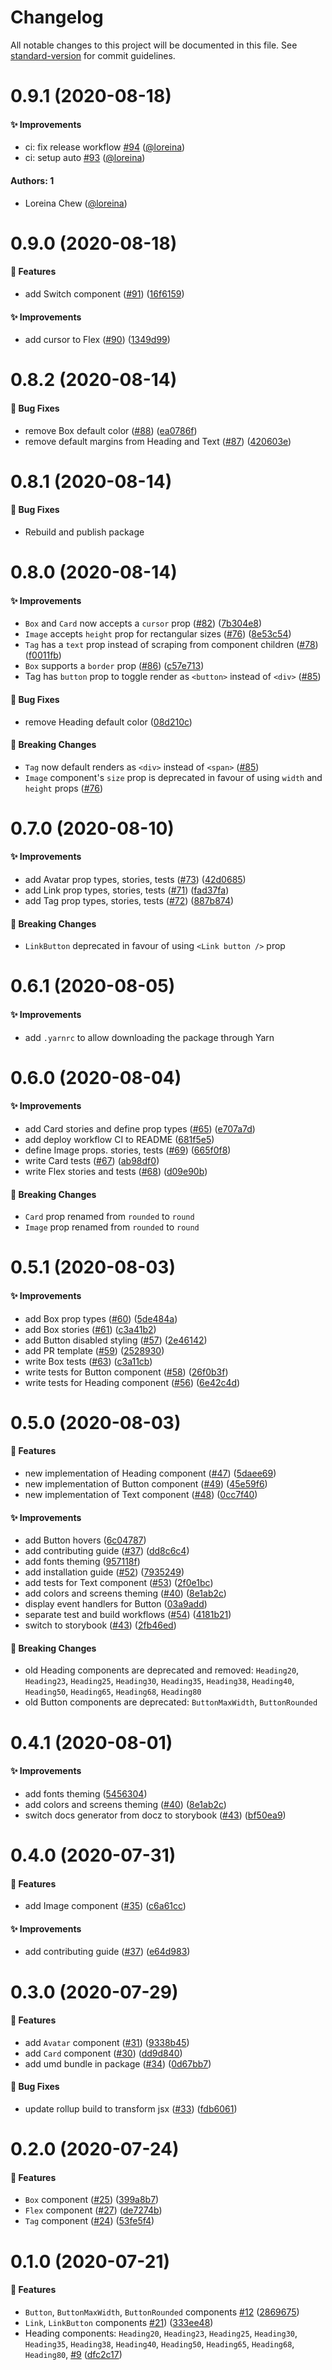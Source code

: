 # Changelog

All notable changes to this project will be documented in this file. See [standard-version](https://github.com/conventional-changelog/standard-version) for commit guidelines.

# 0.9.1 (2020-08-18)

#### ✨ Improvements

- ci: fix release workflow [#94](https://github.com/TheSweaterGuys/nucleus-style/pull/94) ([@loreina](https://github.com/loreina))
- ci: setup auto [#93](https://github.com/TheSweaterGuys/nucleus-style/pull/93) ([@loreina](https://github.com/loreina))

#### Authors: 1

- Loreina Chew ([@loreina](https://github.com/loreina))

# 0.9.0 (2020-08-18)


#### 🚀 Features

* add Switch component ([#91](https://github.com/TheSweaterGuys/nucleus-style/issues/91)) ([16f6159](https://github.com/TheSweaterGuys/nucleus-style/commit/16f61593f35c255128e85b3dacd2d5639e25f6a7))


#### ✨ Improvements

* add cursor to Flex ([#90](https://github.com/TheSweaterGuys/nucleus-style/issues/90)) ([1349d99](https://github.com/TheSweaterGuys/nucleus-style/commit/1349d99aada5551f445896bda1b7cdbc758ffed2))

# 0.8.2 (2020-08-14)


#### 🐛 Bug Fixes

* remove Box default color ([#88](https://github.com/TheSweaterGuys/nucleus-style/issues/88)) ([ea0786f](https://github.com/TheSweaterGuys/nucleus-style/commit/ea0786f6b82544d41b94fa93c352abc179f0f13e))
* remove default margins from Heading and Text ([#87](https://github.com/TheSweaterGuys/nucleus-style/issues/87)) ([420603e](https://github.com/TheSweaterGuys/nucleus-style/commit/420603e67bf4812b95e0555c4a7e81b7edb3b644))

# 0.8.1 (2020-08-14)


#### 🐛 Bug Fixes

- Rebuild and publish package

# 0.8.0 (2020-08-14)

#### ✨ Improvements

* `Box` and `Card` now accepts a `cursor` prop ([#82](https://github.com/TheSweaterGuys/nucleus-style/issues/82)) ([7b304e8](https://github.com/TheSweaterGuys/nucleus-style/commit/7b304e89601a12c7566e13985fb617d082c854d6))
* `Image` accepts `height` prop for rectangular sizes ([#76](https://github.com/TheSweaterGuys/nucleus-style/issues/76)) ([8e53c54](https://github.com/TheSweaterGuys/nucleus-style/commit/8e53c54d09dc7452b96b5a5b1677237345f2cc1c))
* `Tag` has a `text` prop instead of scraping from component children ([#78](https://github.com/TheSweaterGuys/nucleus-style/issues/78)) ([f0011fb](https://github.com/TheSweaterGuys/nucleus-style/commit/f0011fb7f082623aaa88c99a251f379d9147633d))
* `Box` supports a `border` prop ([#86](https://github.com/TheSweaterGuys/nucleus-style/issues/86)) ([c57e713](https://github.com/TheSweaterGuys/nucleus-style/commit/c57e713304fefae24842346c6122e87e7ae1ea08))
* Tag has `button` prop to toggle render as `<button>` instead of `<div>` ([#85](https://github.com/TheSweaterGuys/nucleus-style/issues/85))

#### 🐛 Bug Fixes

* remove Heading default color ([08d210c](https://github.com/TheSweaterGuys/nucleus-style/commit/08d210ce4bcd00fbaced0c7049e4558ae1c54724))

#### 🚨 Breaking Changes

* `Tag` now default renders as `<div>` instead of `<span>` ([#85](https://github.com/TheSweaterGuys/nucleus-style/issues/85))
* `Image` component's `size` prop is deprecated in favour of using `width` and `height` props ([#76](https://github.com/TheSweaterGuys/nucleus-style/issues/76))

# 0.7.0 (2020-08-10)


#### ✨ Improvements

* add Avatar prop types, stories, tests ([#73](https://github.com/TheSweaterGuys/nucleus-style/issues/73)) ([42d0685](https://github.com/TheSweaterGuys/nucleus-style/commit/42d0685dcf9930acf2ded4e14fa632a7f98b5f6e))
* add Link prop types, stories, tests ([#71](https://github.com/TheSweaterGuys/nucleus-style/issues/71)) ([fad37fa](https://github.com/TheSweaterGuys/nucleus-style/commit/fad37fa870472faa27e9542c1da65f721d9579d2))
* add Tag prop types, stories, tests ([#72](https://github.com/TheSweaterGuys/nucleus-style/issues/72)) ([887b874](https://github.com/TheSweaterGuys/nucleus-style/commit/887b87417b0628e221e6c03031b8b6f3ec3fc494))

#### 🚨 Breaking Changes
* `LinkButton` deprecated in favour of using `<Link button />` prop

# 0.6.1 (2020-08-05)


#### ✨ Improvements

* add `.yarnrc` to allow downloading the package through Yarn

# 0.6.0 (2020-08-04)


#### ✨ Improvements

* add Card stories and define prop types ([#65](https://github.com/TheSweaterGuys/nucleus-style/issues/65)) ([e707a7d](https://github.com/TheSweaterGuys/nucleus-style/commit/e707a7df9d2efa32763ed4f5bfb4590896212abf))
* add deploy workflow CI to README ([681f5e5](https://github.com/TheSweaterGuys/nucleus-style/commit/681f5e523bcd464e45f4c1d85ff53d4dd54ad8ec))
* define Image props. stories, tests ([#69](https://github.com/TheSweaterGuys/nucleus-style/issues/69)) ([665f0f8](https://github.com/TheSweaterGuys/nucleus-style/commit/665f0f81aa16488b3fc21a0c00276e3e11598c03))
* write Card tests ([#67](https://github.com/TheSweaterGuys/nucleus-style/issues/67)) ([ab98df0](https://github.com/TheSweaterGuys/nucleus-style/commit/ab98df04777585e6b6901070129d7a452efe4603))
* write Flex stories and tests ([#68](https://github.com/TheSweaterGuys/nucleus-style/issues/68)) ([d09e90b](https://github.com/TheSweaterGuys/nucleus-style/commit/d09e90b9b720c0e1255d26c6af08d549f7303402))

#### 🚨 Breaking Changes

* `Card` prop renamed from `rounded` to `round`
* `Image` prop renamed from `rounded` to `round`

# 0.5.1 (2020-08-03)


#### ✨ Improvements

* add Box prop types ([#60](https://github.com/TheSweaterGuys/nucleus-style/issues/60)) ([5de484a](https://github.com/TheSweaterGuys/nucleus-style/commit/5de484a771906ed650f6bdd53c05adb920649aad))
* add Box stories ([#61](https://github.com/TheSweaterGuys/nucleus-style/issues/61)) ([c3a41b2](https://github.com/TheSweaterGuys/nucleus-style/commit/c3a41b23009dc3bc6c604bd5aab2257c5dee8f26))
* add Button disabled styling ([#57](https://github.com/TheSweaterGuys/nucleus-style/issues/57)) ([2e46142](https://github.com/TheSweaterGuys/nucleus-style/commit/2e4614215255466121d1c068183ab18e1f4c82ea))
* add PR template ([#59](https://github.com/TheSweaterGuys/nucleus-style/issues/59)) ([2528930](https://github.com/TheSweaterGuys/nucleus-style/commit/252893071e5e38e37101bcd0a61adc422f5c08b9))
* write Box tests ([#63](https://github.com/TheSweaterGuys/nucleus-style/issues/63)) ([c3a11cb](https://github.com/TheSweaterGuys/nucleus-style/commit/c3a11cb9baeec7ba9bc68cd38580892dd4ad5331))
* write tests for Button component ([#58](https://github.com/TheSweaterGuys/nucleus-style/issues/58)) ([26f0b3f](https://github.com/TheSweaterGuys/nucleus-style/commit/26f0b3f4b5046f4fe83a75a07a6f447832cac273))
* write tests for Heading component ([#56](https://github.com/TheSweaterGuys/nucleus-style/issues/56)) ([6e42c4d](https://github.com/TheSweaterGuys/nucleus-style/commit/6e42c4d23962ef32ec7a9742994680433dcc5b61))

# 0.5.0 (2020-08-03)


#### 🚀 Features

* new implementation of Heading component ([#47](https://github.com/TheSweaterGuys/nucleus-style/issues/47)) ([5daee69](https://github.com/TheSweaterGuys/nucleus-style/commit/5daee691976f92be567cd9a24981791425df646d))
* new implementation of Button component ([#49](https://github.com/TheSweaterGuys/nucleus-style/issues/49)) ([45e59f6](https://github.com/TheSweaterGuys/nucleus-style/commit/45e59f62b229e93ba7a50b5642ec561080945002))
* new implementation of Text component ([#48](https://github.com/TheSweaterGuys/nucleus-style/issues/48)) ([0cc7f40](https://github.com/TheSweaterGuys/nucleus-style/commit/0cc7f4067bd222964b6cd1c70afdf02b5ddddf0f))


#### ✨ Improvements

* add Button hovers ([6c04787](https://github.com/TheSweaterGuys/nucleus-style/commit/6c047874472dab32a4253f37e75e929c9163ecb9))
* add contributing guide ([#37](https://github.com/TheSweaterGuys/nucleus-style/issues/37)) ([dd8c6c4](https://github.com/TheSweaterGuys/nucleus-style/commit/dd8c6c45f3ce1570392a616de51c113f444b022e))
* add fonts theming ([957118f](https://github.com/TheSweaterGuys/nucleus-style/commit/957118f53c1bd3edd8d9e5d58a1b2785a6468d5a))
* add installation guide ([#52](https://github.com/TheSweaterGuys/nucleus-style/issues/52)) ([7935249](https://github.com/TheSweaterGuys/nucleus-style/commit/79352497fc48ca2a71db14a2209c2b251f2fd44a))
* add tests for Text component ([#53](https://github.com/TheSweaterGuys/nucleus-style/issues/53)) ([2f0e1bc](https://github.com/TheSweaterGuys/nucleus-style/commit/2f0e1bc8ad7e5fdfe2714bc7bd35f74af2402d2d))
* add colors and screens theming ([#40](https://github.com/TheSweaterGuys/nucleus-style/issues/40)) ([8e1ab2c](https://github.com/TheSweaterGuys/nucleus-style/commit/8e1ab2c5ecb117d003e5de074e1e9ec614e448be))
* display event handlers for Button ([03a9add](https://github.com/TheSweaterGuys/nucleus-style/commit/03a9addbd3507ebb42a71d768957fc902e9b11e6))
* separate test and build workflows ([#54](https://github.com/TheSweaterGuys/nucleus-style/issues/54)) ([4181b21](https://github.com/TheSweaterGuys/nucleus-style/commit/4181b21014eafe209c936edac9a479b50b7381c9))
* switch to storybook ([#43](https://github.com/TheSweaterGuys/nucleus-style/issues/43)) ([2fb46ed](https://github.com/TheSweaterGuys/nucleus-style/commit/2fb46ed6ca544f9095e62bd2d437338a286ce9f9))


#### 🚨 Breaking Changes

* old Heading components are deprecated and removed: `Heading20`, `Heading23`, `Heading25`, `Heading30`, `Heading35`, `Heading38`, `Heading40`, `Heading50`, `Heading65`, `Heading68`, `Heading80`
* old Button components are deprecated: `ButtonMaxWidth`, `ButtonRounded`


# 0.4.1 (2020-08-01)


#### ✨ Improvements

* add fonts theming ([5456304](https://github.com/TheSweaterGuys/nucleus-style/commit/545630427cc33ae595729545615ea71d1e77cdb8))
* add colors and screens theming ([#40](https://github.com/TheSweaterGuys/nucleus-style/issues/40)) ([8e1ab2c](https://github.com/TheSweaterGuys/nucleus-style/commit/8e1ab2c5ecb117d003e5de074e1e9ec614e448be))
* switch docs generator from docz to storybook ([#43](https://github.com/TheSweaterGuys/nucleus-style/issues/43)) ([bf50ea9](https://github.com/TheSweaterGuys/nucleus-style/commit/bf50ea9902b975421daad343907377573384e6b3))


# 0.4.0 (2020-07-31)


#### 🚀 Features

* add Image component ([#35](https://github.com/TheSweaterGuys/nucleus-style/issues/35)) ([c6a61cc](https://github.com/TheSweaterGuys/nucleus-style/commit/c6a61cc76f626bc93e3b12a50b5bdcc1f53c4907))

#### ✨ Improvements

* add contributing guide ([#37](https://github.com/TheSweaterGuys/nucleus-style/issues/37)) ([e64d983](https://github.com/TheSweaterGuys/nucleus-style/commit/e64d9834fbde00bb8f302b2a666e418ce38a82d7))


# 0.3.0 (2020-07-29)


#### 🚀 Features

* add `Avatar` component ([#31](https://github.com/TheSweaterGuys/nucleus-style/issues/31)) ([9338b45](https://github.com/TheSweaterGuys/nucleus-style/commit/9338b4502d12d758133a8944422d10a907d3e35d))
* add `Card` component ([#30](https://github.com/TheSweaterGuys/nucleus-style/issues/30)) ([dd9d840](https://github.com/TheSweaterGuys/nucleus-style/commit/dd9d840928bab633f89223fdbc4402eb16466d9a))
* add umd bundle in package ([#34](https://github.com/TheSweaterGuys/nucleus-style/issues/34)) ([0d67bb7](https://github.com/TheSweaterGuys/nucleus-style/commit/0d67bb79123ff89f922e71e21278605a7ff826d8))


#### 🐛 Bug Fixes

* update rollup build to transform jsx ([#33](https://github.com/TheSweaterGuys/nucleus-style/issues/33)) ([fdb6061](https://github.com/TheSweaterGuys/nucleus-style/commit/fdb60616f40d8db72abf764b9fbe2cf1f698b3fe))


# 0.2.0 (2020-07-24)


#### 🚀 Features

* `Box` component ([#25](https://github.com/TheSweaterGuys/nucleus-style/issues/25)) ([399a8b7](https://github.com/TheSweaterGuys/nucleus-style/commit/399a8b794cd6adc0cb0cd493f7cfddccac90cf0e))
* `Flex` component ([#27](https://github.com/TheSweaterGuys/nucleus-style/issues/27)) ([de7274b](https://github.com/TheSweaterGuys/nucleus-style/commit/de7274b0c75af5372a252874bf86d0845c8ed924))
* `Tag` component ([#24](https://github.com/TheSweaterGuys/nucleus-style/issues/24)) ([53fe5f4](https://github.com/TheSweaterGuys/nucleus-style/commit/53fe5f4e9aece9e740f1e7f612071c68021c98e2))


# 0.1.0 (2020-07-21)


#### 🚀 Features

* `Button`, `ButtonMaxWidth`, `ButtonRounded` components [#12](https://github.com/TheSweaterGuys/nucleus-style/pull/12) ([2869675](https://github.com/TheSweaterGuys/nucleus-style/pull/22/commits/286967560ba545bd30a3338443c144fbc6191fa8))
* `Link`, `LinkButton` components [#21](https://github.com/TheSweaterGuys/nucleus-style/issues/21)) ([333ee48](https://github.com/TheSweaterGuys/nucleus-style/commit/333ee4858638d7213e23f1ba69cec2047c03747f))
* Heading components: `Heading20`, `Heading23`, `Heading25`, `Heading30`, `Heading35`, `Heading38`, `Heading40`, `Heading50`, `Heading65`, `Heading68`, `Heading80`, [#9](https://github.com/TheSweaterGuys/nucleus-style/pull/9) ([dfc2c17](https://github.com/TheSweaterGuys/nucleus-style/pull/22/commits/dfc2c175f1501811329176946c9b8cfb396bd0a5))
